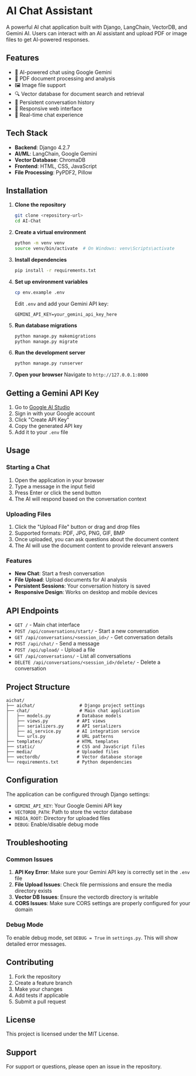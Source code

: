 # AI Chat Assistant

A powerful AI chat application built with Django, LangChain, VectorDB, and Gemini AI. Users can interact with an AI assistant and upload PDF or image files to get AI-powered responses.

## Features

- 🤖 AI-powered chat using Google Gemini
- 📄 PDF document processing and analysis
- 🖼️ Image file support
- 🔍 Vector database for document search and retrieval
- 💬 Persistent conversation history
- 📱 Responsive web interface
- 🚀 Real-time chat experience

## Tech Stack


- **Backend**: Django 4.2.7
- **AI/ML**: LangChain, Google Gemini
- **Vector Database**: ChromaDB
- **Frontend**: HTML, CSS, JavaScript
- **File Processing**: PyPDF2, Pillow

## Installation

1. **Clone the repository**
   ```bash
   git clone <repository-url>
   cd AI-Chat

   ```

2. **Create a virtual environment**
   ```bash
   python -m venv venv
   source venv/bin/activate  # On Windows: venv\Scripts\activate
   ```

3. **Install dependencies**
   ```bash
   pip install -r requirements.txt
   ```

4. **Set up environment variables**
   ```bash
   cp env.example .env
   ```
   Edit `.env` and add your Gemini API key:
   ```
   GEMINI_API_KEY=your_gemini_api_key_here
   ```

5. **Run database migrations**
   ```bash
   python manage.py makemigrations
   python manage.py migrate
   ```

6. **Run the development server**
   ```bash
   python manage.py runserver
   ```

7. **Open your browser**
   Navigate to `http://127.0.0.1:8000`

## Getting a Gemini API Key

1. Go to [Google AI Studio](https://makersuite.google.com/app/apikey)
2. Sign in with your Google account
3. Click "Create API Key"
4. Copy the generated API key
5. Add it to your `.env` file

## Usage

### Starting a Chat
1. Open the application in your browser
2. Type a message in the input field
3. Press Enter or click the send button
4. The AI will respond based on the conversation context

### Uploading Files
1. Click the "Upload File" button or drag and drop files
2. Supported formats: PDF, JPG, PNG, GIF, BMP
3. Once uploaded, you can ask questions about the document content
4. The AI will use the document content to provide relevant answers

### Features
- **New Chat**: Start a fresh conversation
- **File Upload**: Upload documents for AI analysis
- **Persistent Sessions**: Your conversation history is saved
- **Responsive Design**: Works on desktop and mobile devices

## API Endpoints

- `GET /` - Main chat interface
- `POST /api/conversations/start/` - Start a new conversation
- `GET /api/conversations/<session_id>/` - Get conversation details
- `POST /api/chat/` - Send a message
- `POST /api/upload/` - Upload a file
- `GET /api/conversations/` - List all conversations
- `DELETE /api/conversations/<session_id>/delete/` - Delete a conversation

## Project Structure

```
aichat/
├── aichat/                 # Django project settings
├── chat/                   # Main chat application
│   ├── models.py          # Database models
│   ├── views.py           # API views
│   ├── serializers.py     # API serializers
│   ├── ai_service.py      # AI integration service
│   └── urls.py            # URL patterns
├── templates/             # HTML templates
├── static/                # CSS and JavaScript files
├── media/                 # Uploaded files
├── vectordb/              # Vector database storage
└── requirements.txt       # Python dependencies
```

## Configuration

The application can be configured through Django settings:

- `GEMINI_API_KEY`: Your Google Gemini API key
- `VECTORDB_PATH`: Path to store the vector database
- `MEDIA_ROOT`: Directory for uploaded files
- `DEBUG`: Enable/disable debug mode

## Troubleshooting

### Common Issues

1. **API Key Error**: Make sure your Gemini API key is correctly set in the `.env` file
2. **File Upload Issues**: Check file permissions and ensure the media directory exists
3. **Vector DB Issues**: Ensure the vectordb directory is writable
4. **CORS Issues**: Make sure CORS settings are properly configured for your domain

### Debug Mode

To enable debug mode, set `DEBUG = True` in `settings.py`. This will show detailed error messages.

## Contributing

1. Fork the repository
2. Create a feature branch
3. Make your changes
4. Add tests if applicable
5. Submit a pull request

## License

This project is licensed under the MIT License.

## Support

For support or questions, please open an issue in the repository.
